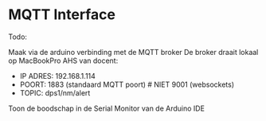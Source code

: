 # MQTT Interface

Todo:

Maak via de arduino verbinding met de MQTT broker
De broker draait lokaal op MacBookPro AHS van docent:
- IP ADRES: 192.168.1.114
- POORT: 1883 (standaard MQTT poort) # NIET 9001 (websockets)
- TOPIC: dps1/nm/alert

Toon de boodschap in de Serial Monitor van de Arduino IDE